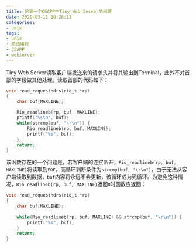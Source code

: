 ```yaml
---
title: 记录一个CSAPP中Tiny Web Server的问题
date: 2020-03-11 10:26:13
categories:
- unix
tags:
- unix
- 网络编程
- CSAPP
- webserver
---
```


Tiny Web Server读取客户端发送来的请求头并将其输出到Terminal，此外不对首部的字段做其他处理。读取首部的代码如下：

<!--more-->

```c
void read_requesthdrs(rio_t *rp) 
{
    char buf[MAXLINE];

    Rio_readlineb(rp, buf, MAXLINE);
	printf("%s\n", buf);
    while(strcmp(buf, "\r\n")) {
		Rio_readlineb(rp, buf, MAXLINE);
		printf("%s", buf);
    }
    return;
}
```

该函数存在的一个问题是，若客户端的连接断开，`Rio_readlineb(rp, buf, MAXLINE)`将读取到`EOF`，而循环判断条件为`strcmp(buf, "\r\n")`，由于无法从客户端读取到数据，`buf`内容将永远不会更新，该循环成为死循环。为避免这种情况，`Rio_readlineb(rp, buf, MAXLINE)`返回`0`时函数应返回：

```c
void read_requesthdrs(rio_t *rp) 
{
    char buf[MAXLINE];
	
    while(Rio_readlineb(rp, buf, MAXLINE) && strcmp(buf, "\r\n")) {
		printf("%s", buf);
    }
    return;
}
```

